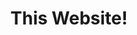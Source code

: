 ---
title: This Website!
summary: "Portfolio and blog site created with Hugo SSG, Tailwind CSS, and good old JavaScript"
weight: 40
resources:
  - name: thumb
    src: portfolio-v2-thumb.svg
    params:
      alt: The letters "EV" on a dark gray background.
  - name: hero
    src: portfolio-v2-hero.svg
    params:
      alt: The letters "EV" on a dark gray background.
---